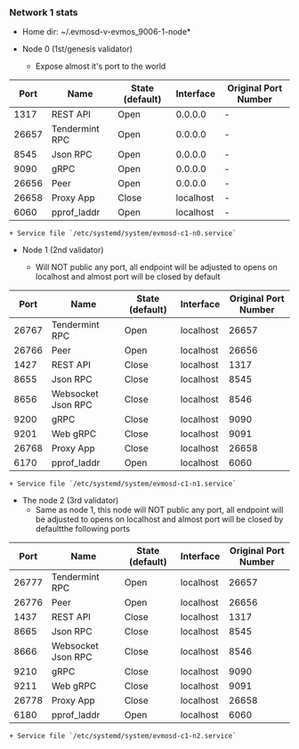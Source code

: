 ### Network 1 stats

- Home dir: ~/.evmosd-v-evmos_9006-1-node*
- Node 0 (1st/genesis validator)

    + Expose almost it's port to the world

| Port | Name | State (default) | Interface | Original Port Number |
| --- | --- | --- | --- | --- |
| 1317 | REST API | Open | 0.0.0.0 | - |
| 26657 | Tendermint RPC | Open | 0.0.0.0 | - |
| 8545 | Json RPC | Open | 0.0.0.0 | - |
| 9090 | gRPC | Open | 0.0.0.0 | - |
| 26656 | Peer | Open | 0.0.0.0 | - |
| 26658 | Proxy App | Close | localhost | - |
| 6060 | pprof_laddr | Open | localhost | - |

    + Service file `/etc/systemd/system/evmosd-c1-n0.service`

- Node 1 (2nd validator)

    + Will NOT public any port, all endpoint will be adjusted to opens on localhost and almost port will be closed by default

| Port | Name | State (default) | Interface | Original Port Number |
| --- | --- | --- | --- | --- |
| 26767 | Tendermint RPC | Open | localhost | 26657 |
| 26766 | Peer | Open | localhost | 26656 |
| 1427 | REST API | Close | localhost | 1317 |
| 8655 | Json RPC | Close | localhost | 8545 |
| 8656 | Websocket Json RPC | Close | localhost | 8546 |
| 9200 | gRPC | Close | localhost | 9090 |
| 9201 | Web gRPC | Close | localhost | 9091 |
| 26768 | Proxy App | Close | localhost | 26658 |
| 6170 | pprof_laddr | Open | localhost | 6060 |

    + Service file `/etc/systemd/system/evmosd-c1-n1.service`

- The node 2 (3rd validator)
    + Same as node 1, this node will NOT public any port, all endpoint will be adjusted to opens on localhost and almost port will be closed by defaultthe following ports

| Port | Name | State (default) | Interface | Original Port Number |
| --- | --- | --- | --- | --- |
| 26777 | Tendermint RPC | Open | localhost | 26657 |
| 26776 | Peer | Open | localhost | 26656 |
| 1437 | REST API | Close | localhost | 1317 |
| 8665 | Json RPC | Close | localhost | 8545 |
| 8666 | Websocket Json RPC | Close | localhost | 8546 |
| 9210 | gRPC | Close | localhost | 9090 |
| 9211 | Web gRPC | Close | localhost | 9091 |
| 26778 | Proxy App | Close | localhost | 26658 |
| 6180 | pprof_laddr | Open | localhost | 6060 |

    + Service file `/etc/systemd/system/evmosd-c1-n2.service`